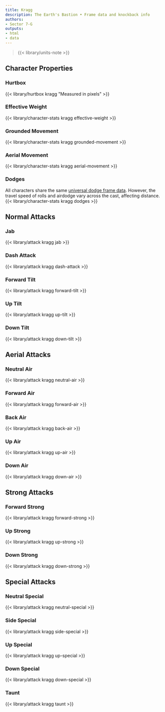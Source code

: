```yaml
---
title: Kragg
description: The Earth's Bastion • Frame data and knockback info
authors:
- Sector 7-G
outputs:
- html
- data
---
```


> {{< library/units-note >}}

## Character Properties
### Hurtbox
{{< library/hurtbox kragg "Measured in pixels" >}}
### Effective Weight
{{< library/character-stats kragg effective-weight >}}
### Grounded Movement
{{< library/character-stats kragg grounded-movement >}}
### Aerial Movement
{{< library/character-stats kragg aerial-movement >}}
### Dodges
All characters share the same [universal dodge frame data](/library/glossary#dodges). However, the travel speed of rolls and airdodge vary across the cast, affecting distance.
{{< library/character-stats kragg dodges >}}

## Normal Attacks
### Jab
{{< library/attack kragg jab >}}
### Dash Attack
{{< library/attack kragg dash-attack >}}
### Forward Tilt
{{< library/attack kragg forward-tilt >}}
### Up Tilt
{{< library/attack kragg up-tilt >}}
### Down Tilt
{{< library/attack kragg down-tilt >}}

## Aerial Attacks
### Neutral Air
{{< library/attack kragg neutral-air >}}
### Forward Air
{{< library/attack kragg forward-air >}}
### Back Air
{{< library/attack kragg back-air >}}
### Up Air
{{< library/attack kragg up-air >}}
### Down Air
{{< library/attack kragg down-air >}}

## Strong Attacks
### Forward Strong
{{< library/attack kragg forward-strong >}}
### Up Strong
{{< library/attack kragg up-strong >}}
### Down Strong
{{< library/attack kragg down-strong >}}

## Special Attacks
### Neutral Special
{{< library/attack kragg neutral-special >}}
### Side Special
{{< library/attack kragg side-special >}}
### Up Special
{{< library/attack kragg up-special >}}
### Down Special
{{< library/attack kragg down-special >}}

### Taunt
{{< library/attack kragg taunt >}}
